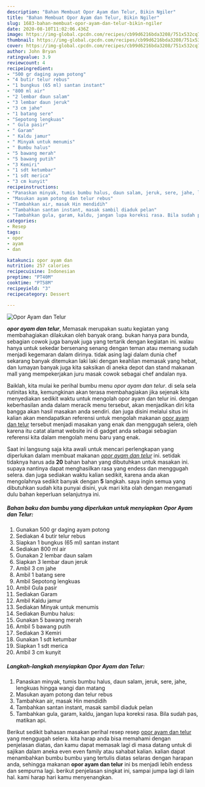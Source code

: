 ```yaml
---
description: "Bahan Membuat Opor Ayam dan Telur, Bikin Ngiler"
title: "Bahan Membuat Opor Ayam dan Telur, Bikin Ngiler"
slug: 1683-bahan-membuat-opor-ayam-dan-telur-bikin-ngiler
date: 2020-08-10T11:02:06.436Z
image: https://img-global.cpcdn.com/recipes/cb99d6216bda3208/751x532cq70/opor-ayam-dan-telur-foto-resep-utama.jpg
thumbnail: https://img-global.cpcdn.com/recipes/cb99d6216bda3208/751x532cq70/opor-ayam-dan-telur-foto-resep-utama.jpg
cover: https://img-global.cpcdn.com/recipes/cb99d6216bda3208/751x532cq70/opor-ayam-dan-telur-foto-resep-utama.jpg
author: John Bryan
ratingvalue: 3.9
reviewcount: 4
recipeingredient:
- "500 gr daging ayam potong"
- "4 butir telur rebus"
- "1 bungkus (65 ml) santan instant"
- "800 ml air"
- "2 lembar daun salam"
- "3 lembar daun jeruk"
- "3 cm jahe"
- "1 batang sere"
- "Sepotong lengkuas"
- " Gula pasir"
- " Garam"
- " Kaldu jamur"
- " Minyak untuk menumis"
- " Bumbu halus"
- "5 bawang merah"
- "5 bawang putih"
- "3 Kemiri"
- "1 sdt ketumbar"
- "1 sdt merica"
- "3 cm kunyit"
recipeinstructions:
- "Panaskan minyak, tumis bumbu halus, daun salam, jeruk, sere, jahe, lengkuas hingga wangi dan matang"
- "Masukan ayam potong dan telur rebus"
- "Tambahkan air, masak Hin mendidih"
- "Tambahkan santan instant, masak sambil diaduk pelan"
- "Tambahkan gula, garam, kaldu, jangan lupa koreksi rasa. Bila sudah pas, matikan api."
categories:
- Resep
tags:
- opor
- ayam
- dan

katakunci: opor ayam dan 
nutrition: 257 calories
recipecuisine: Indonesian
preptime: "PT40M"
cooktime: "PT58M"
recipeyield: "3"
recipecategory: Dessert

---
```



![Opor Ayam dan Telur](https://img-global.cpcdn.com/recipes/cb99d6216bda3208/751x532cq70/opor-ayam-dan-telur-foto-resep-utama.jpg)

<b><i>opor ayam dan telur</i></b>, Memasak merupakan suatu kegiatan yang membahagiakan dilakukan oleh banyak orang. bukan hanya para bunda, sebagian cowok juga banyak juga yang tertarik dengan kegiatan ini. walau hanya untuk sekedar bersenang senang dengan teman atau memang sudah menjadi kegemaran dalam dirinya. tidak asing lagi dalam dunia chef sekarang banyak ditemukan laki laki dengan keahlian memasak yang hebat, dan lumayan banyak juga kita saksikan di aneka depot dan stand makanan mall yang mempekerjakan juru masak cowok sebagai chef andalan nya.

Baiklah, kita mulai ke perihal bumbu menu <i>opor ayam dan telur</i>. di sela sela rutinitas kita, kemungkinan akan terasa membahagiakan jika sejenak kita menyediakan sedikit waktu untuk mengolah opor ayam dan telur ini. dengan keberhasilan anda dalam meracik menu tersebut, akan menjadikan diri kita bangga akan hasil masakan anda sendiri. dan juga disini melalui situs ini kalian akan mendapatkan referensi untuk mengolah makanan <u>opor ayam dan telur</u> tersebut menjadi masakan yang enak dan menggugah selera, oleh karena itu catat alamat website ini di gadget anda sebagai sebagian referensi kita dalam mengolah menu baru yang enak.




Saat ini langsung saja kita awali untuk mencari perlengkapan yang diperlukan dalam membuat makanan <u><i>opor ayam dan telur</i></u> ini. setidak tidaknya harus ada <b>20</b> bahan bahan yang dibutuhkan untuk masakan ini. supaya nantinya dapat menghasilkan rasa yang endess dan menggugah selera. dan juga sediakan waktu kalian sedikit, karena anda akan mengolahnya sedikit banyak dengan <b>5</b> langkah. saya ingin semua yang dibutuhkan sudah kita punyai disini, yuk mari kita olah dengan mengamati dulu bahan keperluan selanjutnya ini.

<!--inarticleads1-->

##### Bahan baku dan bumbu yang diperlukan untuk menyiapkan Opor Ayam dan Telur:

1. Gunakan 500 gr daging ayam potong
1. Sediakan 4 butir telur rebus
1. Siapkan 1 bungkus (65 ml) santan instant
1. Sediakan 800 ml air
1. Gunakan 2 lembar daun salam
1. Siapkan 3 lembar daun jeruk
1. Ambil 3 cm jahe
1. Ambil 1 batang sere
1. Ambil Sepotong lengkuas
1. Ambil  Gula pasir
1. Sediakan  Garam
1. Ambil  Kaldu jamur
1. Sediakan  Minyak untuk menumis
1. Sediakan  Bumbu halus:
1. Gunakan 5 bawang merah
1. Ambil 5 bawang putih
1. Sediakan 3 Kemiri
1. Gunakan 1 sdt ketumbar
1. Siapkan 1 sdt merica
1. Ambil 3 cm kunyit




<!--inarticleads2-->

##### Langkah-langkah menyiapkan Opor Ayam dan Telur:

1. Panaskan minyak, tumis bumbu halus, daun salam, jeruk, sere, jahe, lengkuas hingga wangi dan matang
1. Masukan ayam potong dan telur rebus
1. Tambahkan air, masak Hin mendidih
1. Tambahkan santan instant, masak sambil diaduk pelan
1. Tambahkan gula, garam, kaldu, jangan lupa koreksi rasa. Bila sudah pas, matikan api.




Berikut sedikit bahasan masakan perihal resep resep <u>opor ayam dan telur</u> yang menggugah selera. kita harap anda bisa memahami dengan penjelasan diatas, dan kamu dapat memasak lagi di masa datang untuk di sajikan dalam aneka even even family atau sahabat kalian. kalian dapat menambahkan bumbu bumbu yang tertulis diatas selaras dengan harapan anda, sehingga makanan <b>opor ayam dan telur</b> ini bs menjadi lebih endess dan sempurna lagi. berikut penjelasan singkat ini, sampai jumpa lagi di lain hal. kami harap hari kamu menyenangkan.
